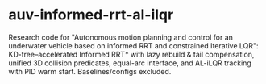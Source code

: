 # auv-informed-rrt-al-ilqr
Research code for "Autonomous motion planning and control for an underwater vehicle based on informed RRT and constrained Iterative LQR": KD-tree–accelerated Informed RRT* with lazy rebuild &amp; tail compensation, unified 3D collision predicates, equal-arc interface, and AL-iLQR tracking with PID warm start. Baselines/configs excluded.
